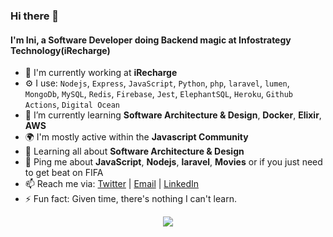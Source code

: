 ### Hi there 👋

<!--
**ietienam/ietienam** is a ✨ _special_ ✨ repository because its `README.md` (this file) appears on your GitHub profile.

![Profile views counter](https://caneco.dev/github-profile-view-counter.svg)
-->

#### I'm Ini, a Software Developer doing Backend magic at Infostrategy Technology(iRecharge)

- 🏢 I'm currently working at **iRecharge**
- ⚙️ I use: `Nodejs`, `Express`, `JavaScript`, `Python`, `php`, `laravel`, `lumen`, `MongoDb`, `MySQL`, `Redis`, `Firebase`, `Jest`, `ElephantSQL`, `Heroku`, `Github Actions`, `Digital Ocean`
- 🌱 I’m currently learning **Software Architecture & Design**, **Docker**, **Elixir**, **AWS**
- 🌍 I'm mostly active within the **Javascript Community**
- 🌱 Learning all about **Software Architecture & Design**
- 💬 Ping me about **JavaScript**, **Nodejs**, **laravel**, **Movies** or if you just need to get beat on FIFA
- 📫 Reach me via: [Twitter](https://twitter.com/etienam_ini) | [Email](mailto:ietienam@gmail.com) | [LinkedIn](https://www.linkedin.com/in/ietienam/)
- ⚡️ Fun fact: Given time, there's nothing I can't learn. 
<p align='center'>
    <img src="https://github-readme-stats.vercel.app/api/top-langs/?username=ietienam&show_icons=true&title_color=ffffff&icon_color=2A75CF&text_color=daf7dc&bg_color=191919">
</p>
